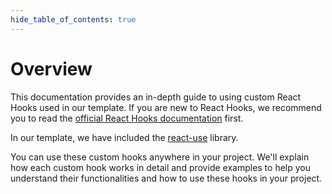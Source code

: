 ```yaml
---
hide_table_of_contents: true
---
```


# Overview

This documentation provides an in-depth guide to using custom React Hooks used in our template. If you are new to React Hooks, we recommend you to read the [official React Hooks documentation](https://react.dev/reference/react) first.

In our template, we have included the [react-use](https://github.com/streamich/react-use) library.

You can use these custom hooks anywhere in your project. We'll explain how each custom hook works in detail and provide examples to help you understand their functionalities and how to use these hooks in your project.
